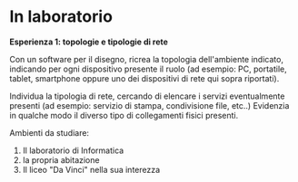 # In laboratorio


**Esperienza 1: topologie e tipologie di rete**

Con un software per il disegno, ricrea la topologia dell'ambiente indicato, indicando per ogni dispositivo presente il ruolo 
(ad esempio: PC, portatile, tablet, smartphone oppure uno dei dispositivi di rete qui sopra riportati).

Individua la tipologia di rete, cercando di elencare i servizi eventualmente presenti (ad esempio: servizio di stampa, condivisione file, etc..)
Evidenzia in qualche modo il diverso tipo di collegamenti fisici presenti.

Ambienti da studiare:

1. Il laboratorio di Informatica
2. la propria abitazione
3. Il liceo "Da Vinci" nella sua interezza

<br>
<br>

